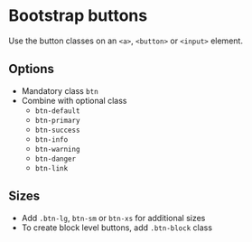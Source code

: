 # Bootstrap buttons

Use the button classes on an `<a>`, `<button>` or `<input>` element.

## Options

- Mandatory class `btn`
- Combine with optional class
  - `btn-default`
  - `btn-primary`
  - `btn-success`
  - `btn-info`
  - `btn-warning`
  - `btn-danger`
  - `btn-link`

## Sizes

- Add `.btn-lg`, `btn-sm` or `btn-xs` for additional sizes
- To create block level buttons, add `.btn-block` class